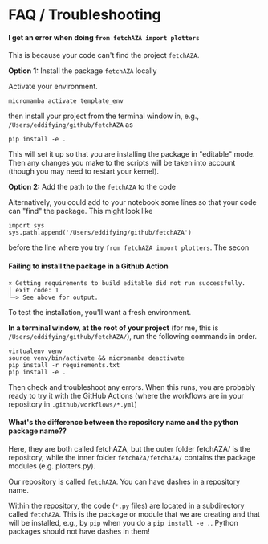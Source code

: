 FAQ / Troubleshooting
======================


#### I get an error when doing `from fetchAZA import plotters`

This is because your code can't find the project `fetchAZA`.

**Option 1:** Install the package `fetchAZA` locally

Activate your environment.

```
micromamba activate template_env
```

then install your project from the terminal window in, e.g., `/Users/eddifying/github/fetchAZA` as
```
pip install -e .
```
This will set it up so that you are installing the package in "editable" mode.  Then any changes you make to the scripts will be taken into account (though you may need to restart your kernel).  

**Option 2:** Add the path to the `fetchAZA` to the code

Alternatively, you could add to your notebook some lines so that your code can "find" the package.  This might look like
```
import sys
sys.path.append('/Users/eddifying/github/fetchAZA')
```
before the line where you try `from fetchAZA import plotters`.  The secon

#### Failing to install the package in a Github Action

```
× Getting requirements to build editable did not run successfully.
│ exit code: 1
╰─> See above for output.
```

To test the installation, you'll want a fresh environment.

**In a terminal window, at the root of your project** (for me, this is `/Users/eddifying/github/fetchAZA/`), run the following commands in order.
```
virtualenv venv 
source venv/bin/activate && micromamba deactivate 
pip install -r requirements.txt 
pip install -e . 
```

Then check and troubleshoot any errors.  When this runs, you are probably ready to try it with the GitHub Actions (where the workflows are in your repository in `.github/workflows/*.yml`)

#### What's the difference between the repository name and the python package name??

Here, they are both called fetchAZA, but the outer folder fetchAZA/ is the repository, while the inner folder `fetchAZA/fetchAZA/` contains the package modules (e.g. plotters.py).

Our repository is called `fetchAZA`.  You can have dashes in a repository name.  

Within the repository, the code (`*.py` files) are located in a subdirectory called `fetchAZA`.  This is the package or module that we are creating and that will be installed, e.g., by `pip` when you do a `pip install -e .`.  Python packages should not have dashes in them!  

